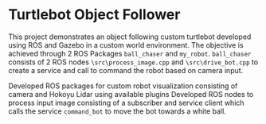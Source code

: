 # Turtlebot Object Follower

This project demonstrates an object following custom turtlebot developed using ROS and Gazebo in a custom world environment.
The objective is achieved through 2 ROS Packages `ball_chaser` and `my_robot`. `ball_chaser` consists of 2 ROS nodes `\src\process_image.cpp`
and `\src\drive_bot.cpp` to create a service and call to command the robot based on camera input.

Developed ROS packages for custom robot visualization consisting of camera and Hokoyu Lidar using available plugins
Developed ROS nodes to process input image consisting of a subscriber and service client which calls the service `command_bot` 
to move the bot towards a white ball.


